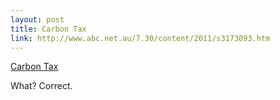 ```yaml
--- 
layout: post
title: Carbon Tax
link: http://www.abc.net.au/7.30/content/2011/s3173093.htm
---
```

<a href=
"http://www.abc.net.au/7.30/content/2011/s3173093.htm">Carbon
Tax</a>

<p>What? Correct.</p>
